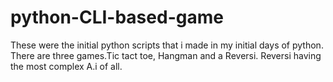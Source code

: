 # python-CLI-based-game
These were the initial python scripts that i made in my initial days of python. There are three games.Tic tact toe, Hangman and a Reversi. Reversi having the most complex A.i of all.
